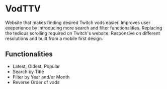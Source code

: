# VodTTV

Website that makes finding desired Twitch vods easier. Improves user exeperience by introducing more search and filter functionalities. Replacing the tedious scrolling required on Twitch's website. Responsive on different resolutions and built
from a mobile first design.

## Functionalities
- Latest, Oldest, Popular
- Search by Title
- Filter by Year and/or Month
- Reverse Order of vods
